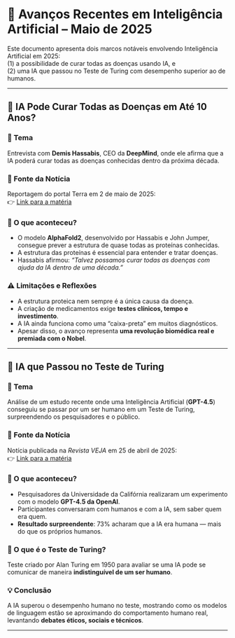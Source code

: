 # 🧠 Avanços Recentes em Inteligência Artificial – Maio de 2025

Este documento apresenta dois marcos notáveis envolvendo Inteligência Artificial em 2025:  
(1) a possibilidade de curar todas as doenças usando IA, e  
(2) uma IA que passou no Teste de Turing com desempenho superior ao de humanos.

---

## 🧬 IA Pode Curar Todas as Doenças em Até 10 Anos?

### 📌 Tema
Entrevista com **Demis Hassabis**, CEO da **DeepMind**, onde ele afirma que a IA poderá curar todas as doenças conhecidas dentro da próxima década.

### 📄 Fonte da Notícia
Reportagem do portal Terra em 2 de maio de 2025:  
👉 [Link para a matéria](https://www.terra.com.br/noticias/ia-vai-mesmo-curar-todas-as-doencas-dentro-de-dez-anos,1736863b24b940609fa7553578c36ad17vb6umit.html)

### 🧪 O que aconteceu?
- O modelo **AlphaFold2**, desenvolvido por Hassabis e John Jumper, consegue prever a estrutura de quase todas as proteínas conhecidas.
- A estrutura das proteínas é essencial para entender e tratar doenças.
- Hassabis afirmou: _“Talvez possamos curar todas as doenças com ajuda da IA dentro de uma década.”_

### ⚠️ Limitações e Reflexões
- A estrutura proteica nem sempre é a única causa da doença.
- A criação de medicamentos exige **testes clínicos, tempo e investimento**.
- A IA ainda funciona como uma “caixa-preta” em muitos diagnósticos.
- Apesar disso, o avanço representa **uma revolução biomédica real e premiada com o Nobel**.

---

## 🤖 IA que Passou no Teste de Turing

### 📌 Tema
Análise de um estudo recente onde uma Inteligência Artificial (**GPT-4.5**) conseguiu se passar por um ser humano em um Teste de Turing, surpreendendo os pesquisadores e o público.

### 📄 Fonte da Notícia
Notícia publicada na *Revista VEJA* em 25 de abril de 2025:  
👉 [Link para a matéria](https://veja.abril.com.br/tecnologia/ia-se-passou-por-humano-no-teste-de-turing-o-que-isso-significa/)

### 🧪 O que aconteceu?
- Pesquisadores da Universidade da Califórnia realizaram um experimento com o modelo **GPT-4.5 da OpenAI**.
- Participantes conversaram com humanos e com a IA, sem saber quem era quem.
- **Resultado surpreendente**: 73% acharam que a IA era humana — mais do que os próprios humanos.

### 🧠 O que é o Teste de Turing?
Teste criado por Alan Turing em 1950 para avaliar se uma IA pode se comunicar de maneira **indistinguível de um ser humano**.

### 💡 Conclusão
A IA superou o desempenho humano no teste, mostrando como os modelos de linguagem estão se aproximando do comportamento humano real, levantando **debates éticos, sociais e técnicos**.

---

